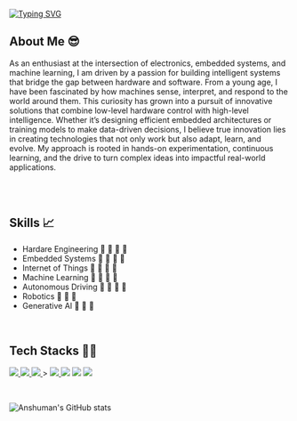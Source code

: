 [![Typing SVG](https://readme-typing-svg.herokuapp.com/?lines=Hello+I+am+Anshuman+Phadke)](https://git.io/typing-svg)


## About Me 😎
As an enthusiast at the intersection of electronics, embedded systems, and machine learning, I am driven by a passion for building intelligent systems that bridge the gap between hardware and software. From a young age, I have been fascinated by how machines sense, interpret, and respond to the world around them. This curiosity has grown into a pursuit of innovative solutions that combine low-level hardware control with high-level intelligence. Whether it’s designing efficient embedded architectures or training models to make data-driven decisions, I believe true innovation lies in creating technologies that not only work but also adapt, learn, and evolve. My approach is rooted in hands-on experimentation, continuous learning, and the drive to turn complex ideas into impactful real-world applications. 

<br>
<br>

## Skills 📈

* Hardare Engineering   🌟 🌟 🌟 🌟
* Embedded Systems      🌟 🌟 🌟 🌟
* Internet of Things    🌟 🌟 🌟 🌟 
* Machine Learning      🌟 🌟 🌟 🌟
* Autonomous Driving    🌟 🌟 🌟 🌟
* Robotics              🌟 🌟 🌟
* Generative AI         🌟 🌟 🌟

<br>

## Tech Stacks 👨‍💻

<p align="left"> 
    <a href="https://www.programiz.com/c-programming" target="_blank"> <img src="https://img.icons8.com/color/48/000000/c-programming.png"/> </a> 
    <a href="https://www.w3schools.com/CPP/default.asp" target="_blank"> <img src="https://img.icons8.com/color/48/000000/c-plus-plus-logo.png"/> </a>
    <a href="https://www.python.org/" target="_blank"> <img src="https://img.icons8.com/color/48/000000/python--v1.png"/> </a>> 
    <a href="https://git-scm.com/" target="_blank"> <img src="https://img.icons8.com/color/48/000000/git.png"/> </a> 
    <a href="https://www.arduino.cc/" target="_blank"> <img src="https://img.icons8.com/color/50/000000/arduino.png"/></a> 
    <a href="https://powerbi.microsoft.com/en-us/" target="_blank"> <img src="https://img.icons8.com/color/48/000000/power-bi.png"/></a>
    <a href="https://www.tableau.com/" target="_blank"> <img src="https://img.icons8.com/color/48/000000/tableau-software.png"/> </a> 

 </p>
 
 <br>
 
 ![Anshuman's GitHub stats](https://github-readme-stats.vercel.app/api?username=anshu1905&show_icons=true&theme=tokyonight)
 
 <br>
